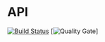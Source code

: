 # API
[![Build Status](https://travis-ci.com/xyzrlee/api.svg?branch=master)](https://travis-ci.com/xyzrlee/api) [![Quality Gate](https://sonarcloud.io/api/project_badges/measure?project=app.illl%3Aapi&metric=alert_status)]